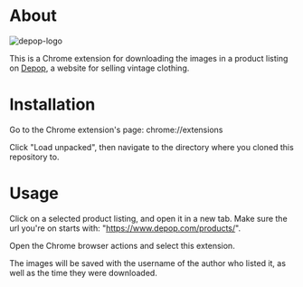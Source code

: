 # About

![depop-logo](https://upload.wikimedia.org/wikipedia/commons/f/fb/Depop_logo.svg)

This is a Chrome extension for downloading the images in a product listing on [Depop](https://www.depop.com/), a website for selling vintage clothing.

# Installation

Go to the Chrome extension's page: chrome://extensions

Click "Load unpacked", then navigate to the directory where you cloned this repository to.

# Usage

Click on a selected product listing, and open it in a new tab. Make sure the url you're on starts with: "https://www.depop.com/products/".

Open the Chrome browser actions and select this extension.

The images will be saved with the username of the author who listed it, as well as the time they were downloaded.